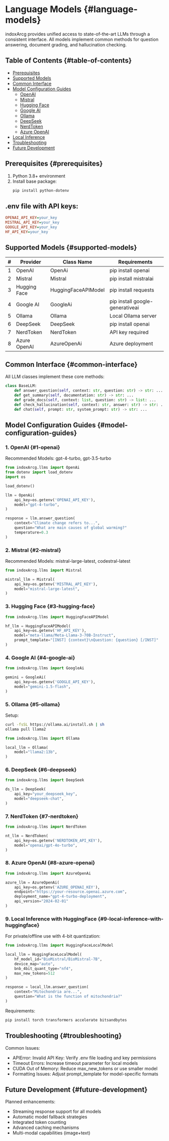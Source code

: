# Language Models {#language-models}

indoxArcg provides unified access to state-of-the-art LLMs through a consistent interface. All models implement common methods for question answering, document grading, and hallucination checking.

## Table of Contents {#table-of-contents}

- [Prerequisites](#prerequisites)
- [Supported Models](#supported-models)
- [Common Interface](#common-interface)
- [Model Configuration Guides](#model-configuration-guides)
  - [OpenAI](#1-openai)
  - [Mistral](#2-mistral)
  - [Hugging Face](#3-hugging-face)
  - [Google AI](#4-google-ai)
  - [Ollama](#5-ollama)
  - [DeepSeek](#6-deepseek)
  - [NerdToken](#7-nerdtoken)
  - [Azure OpenAI](#8-azure-openai)
- [Local Inference](#9-local-inference-with-huggingface)
- [Troubleshooting](#troubleshooting)
- [Future Development](#future-development)

## Prerequisites {#prerequisites}

1. Python 3.8+ environment
2. Install base package:
   ```bash
   pip install python-dotenv
   ```

## .env file with API keys:

```ini
OPENAI_API_KEY=your_key
MISTRAL_API_KEY=your_key
GOOGLE_API_KEY=your_key
HF_API_KEY=your_key
```

## Supported Models {#supported-models}

| #   | Provider     | Class Name          | Requirements                    |
| --- | ------------ | ------------------- | ------------------------------- |
| 1   | OpenAI       | OpenAi              | pip install openai              |
| 2   | Mistral      | Mistral             | pip install mistralai           |
| 3   | Hugging Face | HuggingFaceAPIModel | pip install requests            |
| 4   | Google AI    | GoogleAi            | pip install google-generativeai |
| 5   | Ollama       | Ollama              | Local Ollama server             |
| 6   | DeepSeek     | DeepSeek            | pip install openai              |
| 7   | NerdToken    | NerdToken           | API key required                |
| 8   | Azure OpenAI | AzureOpenAi         | Azure deployment                |

## Common Interface {#common-interface}

All LLM classes implement these core methods:

```python
class BaseLLM:
    def answer_question(self, context: str, question: str) -> str: ...
    def get_summary(self, documentation: str) -> str: ...
    def grade_docs(self, context: list, question: str) -> list: ...
    def check_hallucination(self, context: str, answer: str) -> str: ...
    def chat(self, prompt: str, system_prompt: str) -> str: ...
```

## Model Configuration Guides {#model-configuration-guides}

### 1. OpenAI {#1-openai}

Recommended Models: gpt-4-turbo, gpt-3.5-turbo

```python
from indoxArcg.llms import OpenAi
from dotenv import load_dotenv
import os

load_dotenv()

llm = OpenAi(
    api_key=os.getenv('OPENAI_API_KEY'),
    model="gpt-4-turbo",
)

response = llm.answer_question(
    context="Climate change refers to...",
    question="What are main causes of global warming?"
    temperature=0.3
)
```

### 2. Mistral {#2-mistral}

Recommended Models: mistral-large-latest, codestral-latest

```python
from indoxArcg.llms import Mistral

mistral_llm = Mistral(
    api_key=os.getenv('MISTRAL_API_KEY'),
    model="mistral-large-latest",
)
```

### 3. Hugging Face {#3-hugging-face}

```python
from indoxArcg.llms import HuggingFaceAPIModel

hf_llm = HuggingFaceAPIModel(
    api_key=os.getenv('HF_API_KEY'),
    model="meta-llama/Meta-Llama-3-70B-Instruct",
    prompt_template="[INST] {context}\nQuestion: {question} [/INST]"
)
```

### 4. Google AI {#4-google-ai}

```python
from indoxArcg.llms import GoogleAi

gemini = GoogleAi(
    api_key=os.getenv('GOOGLE_API_KEY'),
    model="gemini-1.5-flash",
)
```

### 5. Ollama {#5-ollama}

Setup:

```bash
curl -fsSL https://ollama.ai/install.sh | sh
ollama pull llama2
```

```python
from indoxArcg.llms import Ollama

local_llm = Ollama(
    model="llama2:13b",
)
```

### 6. DeepSeek {#6-deepseek}

```python
from indoxArcg.llms import DeepSeek

ds_llm = DeepSeek(
    api_key="your_deepseek_key",
    model="deepseek-chat",
)
```

### 7. NerdToken {#7-nerdtoken}

```python
from indoxArcg.llms import NerdToken

nt_llm = NerdToken(
    api_key=os.getenv('NERDTOKEN_API_KEY'),
    model="openai/gpt-4o-turbo",
)
```

### 8. Azure OpenAI {#8-azure-openai}

```python
from indoxArcg.llms import AzureOpenAi

azure_llm = AzureOpenAi(
    api_key=os.getenv('AZURE_OPENAI_KEY'),
    endpoint="https://your-resource.openai.azure.com",
    deployment_name="gpt-4-turbo-deployment",
    api_version="2024-02-01"
)
```

### 9. Local Inference with HuggingFace {#9-local-inference-with-huggingface}

For private/offline use with 4-bit quantization:

```python
from indoxArcg.llms import HuggingFaceLocalModel

local_llm = HuggingFaceLocalModel(
    hf_model_id="BioMistral/BioMistral-7B",
    device_map="auto",
    bnb_4bit_quant_type="nf4",
    max_new_tokens=512
)

response = local_llm.answer_question(
    context="Mitochondria are...",
    question="What is the function of mitochondria?"
)
```

Requirements:

```bash
pip install torch transformers accelerate bitsandbytes
```

## Troubleshooting {#troubleshooting}

Common Issues:

- APIError: Invalid API Key: Verify .env file loading and key permissions
- Timeout Errors: Increase timeout parameter for local models
- CUDA Out of Memory: Reduce max_new_tokens or use smaller model
- Formatting Issues: Adjust prompt_template for model-specific formats

## Future Development {#future-development}

Planned enhancements:

- Streaming response support for all models
- Automatic model fallback strategies
- Integrated token counting
- Advanced caching mechanisms
- Multi-modal capabilities (image+text)
